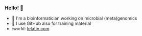 ### Hello! 👋
 - :dna: I'm a bioinformatician working on microbial (meta)genomics
 - :book: I use GitHub also for training material
 - :world: [telatin.com](https://telatin.github.io)
<!--
**telatin/telatin** is a ✨ _special_ ✨ repository because its `README.md` (this file) appears on your GitHub profile.

Here are some ideas to get you started:

- 🔭 I’m currently working on ...
- 🌱 I’m currently learning ...
- 👯 I’m looking to collaborate on ...
- 🤔 I’m looking for help with ...
- 💬 Ask me about ...
- 📫 How to reach me: ...
- 😄 Pronouns: ...
- ⚡ Fun fact: ...
-->

